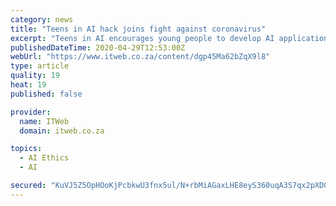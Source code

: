 ```yaml
---
category: news
title: "Teens in AI hack joins fight against coronavirus"
excerpt: "Teens in AI encourages young people to develop AI applications and trains them through mentorship, hackathons, accelerators and workshops. The hackathon challenges teams to come up with solutions addressing different needs during the coronavirus outbreak."
publishedDateTime: 2020-04-29T12:53:00Z
webUrl: "https://www.itweb.co.za/content/dgp45Ma62bZqX9l8"
type: article
quality: 19
heat: 19
published: false

provider:
  name: ITWeb
  domain: itweb.co.za

topics:
  - AI Ethics
  - AI

secured: "KuVJ5Z5OpHOoKjPcbkwU3fnx5ul/N+rbMiAGaxLHE8eyS360uqA3S7qx2pXD0WnCjxqOMVAsFmlU2D5HO+pkOdybt7sFGf5A+6c+PiFRLbp2se/8ADpiSf/24xWbuGHxaUIGa2OQlGBm3hE0NYVhyrvZk+9eY1azUoBnmHH76zj7u+sESnNXuYfRCIX5AMS76i40eKHU4bURkVv6V65XxpXwJoUWYTRhAACANZ/mUEcNzZKR1PmDUyZU9bqsHCkGfZadiunnlKS5YHBpMxb9YPNkHpsB+E/yhckjNq7lKuXl2NSeTFbjZf9yBOcl4W0AiBy4vqnqGI40EuzmjgKYILunsagNFhDWKvk4mjqwEt4fNi6XDKFUdEONC2Pgef3OPHzD2ZYADFehR9KbEf0a4x6UYRLwwkRMGCxhXJHWnzRnkJH0f3cghRCfx1mcLRoWXEBQcTj5Ag2GuxmFvlhAhrgwwHnrdOTAKTsbSzdK2bk=;7n79oACALbBJrhH1amiBRQ=="
---
```


